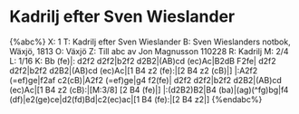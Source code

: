 # Kadrilj efter Sven Wieslander

{%abc%}
X: 1
T: Kadrilj efter Sven Wieslander
B: Sven Wieslanders notbok, Wäxjö, 1813
O: Växjö
Z: Till abc av Jon Magnusson 110228
R: Kadrilj
M: 2/4
L: 1/16
K: Bb
(fe)|: d2f2 d2f2|b2f2 d2B2|(AB)cd (ec)Ac|B2dB F2fe|
d2f2 d2f2|b2f2 d2B2|(AB)cd (ec)Ac|[1 B4 z2 (fe):|[2 B4 z2 (cB)|]
|:A2f2 (=ef)ge|f2af c2(cB)|A2f2 (=ef)ge|g4 f2(fe)|
d2f2 d2f2|b2f2 d2B2|(AB)cd (ec)Ac|[1 B4 z2 (cB):|[M:3/8] [2 B4 (fe)|]
|:(d2B2)B2|B4 (ba)|(ag)(^fg)bg|f4 (df)|e2(ge)ce|d2(fd)Bd|c2(ec)ac|[1 B4 (fe):|[2 B4 z2|]
{%endabc%}
